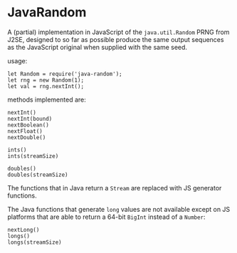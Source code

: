 JavaRandom
==========

A (partial) implementation in JavaScript of the `java.util.Random`
PRNG from J2SE, designed to so far as possible produce the same output
sequences as the JavaScript original when supplied with the same seed.

usage:

    let Random = require('java-random');
    let rng = new Random(1);
    let val = rng.nextInt();

methods implemented are:

    nextInt()
    nextInt(bound)
    nextBoolean()
    nextFloat()
    nextDouble()

    ints()
    ints(streamSize)

    doubles()
    doubles(streamSize)

The functions that in Java return a `Stream` are replaced with JS
generator functions.

The Java functions that generate `long` values are not available
except on JS platforms that are able to return a 64-bit `BigInt`
instead of a `Number`:

    nextLong()
    longs()
    longs(streamSize)
